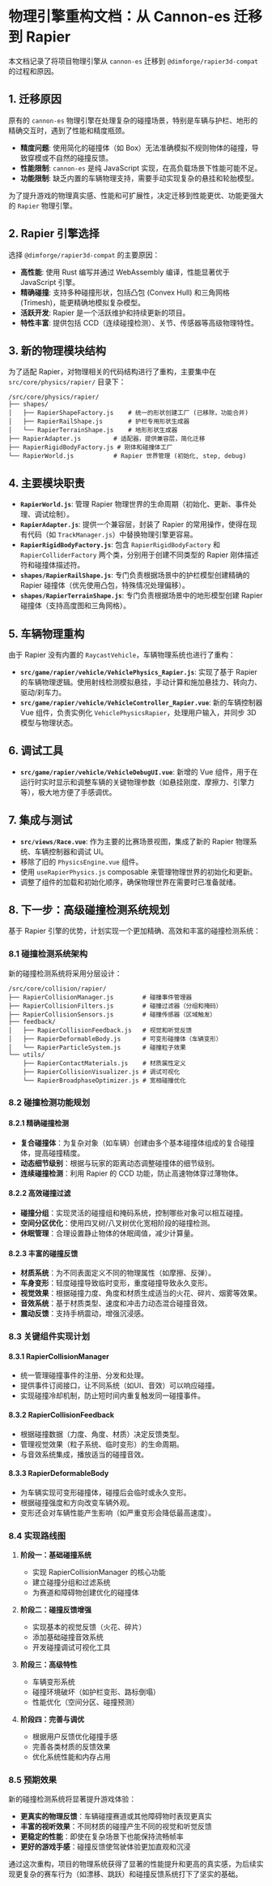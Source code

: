 # 物理引擎重构文档：从 Cannon-es 迁移到 Rapier

本文档记录了将项目物理引擎从 `cannon-es` 迁移到 `@dimforge/rapier3d-compat` 的过程和原因。

## 1. 迁移原因

原有的 `cannon-es` 物理引擎在处理复杂的碰撞场景，特别是车辆与护栏、地形的精确交互时，遇到了性能和精度瓶颈。

*   **精度问题**: 使用简化的碰撞体（如 Box）无法准确模拟不规则物体的碰撞，导致穿模或不自然的碰撞反馈。
*   **性能限制**: `cannon-es` 是纯 JavaScript 实现，在高负载场景下性能可能不足。
*   **功能限制**: 缺乏内置的车辆物理支持，需要手动实现复杂的悬挂和轮胎模型。

为了提升游戏的物理真实感、性能和可扩展性，决定迁移到性能更优、功能更强大的 `Rapier` 物理引擎。

## 2. Rapier 引擎选择

选择 `@dimforge/rapier3d-compat` 的主要原因：

*   **高性能**: 使用 Rust 编写并通过 WebAssembly 编译，性能显著优于 JavaScript 引擎。
*   **精确碰撞**: 支持多种碰撞形状，包括凸包 (Convex Hull) 和三角网格 (Trimesh)，能更精确地模拟复杂模型。
*   **活跃开发**: Rapier 是一个活跃维护和持续更新的项目。
*   **特性丰富**: 提供包括 CCD（连续碰撞检测）、关节、传感器等高级物理特性。

## 3. 新的物理模块结构

为了适配 Rapier，对物理相关的代码结构进行了重构，主要集中在 `src/core/physics/rapier/` 目录下：

```
/src/core/physics/rapier/
├── shapes/
│   ├── RapierShapeFactory.js    # 统一的形状创建工厂 (已移除，功能合并)
│   ├── RapierRailShape.js       # 护栏专用形状生成器
│   └── RapierTerrainShape.js    # 地形形状生成器
├── RapierAdapter.js         # 适配器，提供兼容层，简化迁移
├── RapierRigidBodyFactory.js # 刚体和碰撞体工厂
└── RapierWorld.js           # Rapier 世界管理 (初始化, step, debug)
```

## 4. 主要模块职责

*   **`RapierWorld.js`**: 管理 Rapier 物理世界的生命周期（初始化、更新、事件处理、调试绘制）。
*   **`RapierAdapter.js`**: 提供一个兼容层，封装了 Rapier 的常用操作，使得在现有代码（如 `TrackManager.js`）中替换物理引擎更容易。
*   **`RapierRigidBodyFactory.js`**: 包含 `RapierRigidBodyFactory` 和 `RapierColliderFactory` 两个类，分别用于创建不同类型的 Rapier 刚体描述符和碰撞体描述符。
*   **`shapes/RapierRailShape.js`**: 专门负责根据场景中的护栏模型创建精确的 Rapier 碰撞体（优先使用凸包，特殊情况处理偏移）。
*   **`shapes/RapierTerrainShape.js`**: 专门负责根据场景中的地形模型创建 Rapier 碰撞体（支持高度图和三角网格）。

## 5. 车辆物理重构

由于 Rapier 没有内置的 `RaycastVehicle`，车辆物理系统也进行了重构：

*   **`src/game/rapier/vehicle/VehiclePhysics_Rapier.js`**: 实现了基于 Rapier 的车辆物理逻辑。使用射线检测模拟悬挂，手动计算和施加悬挂力、转向力、驱动/刹车力。
*   **`src/game/rapier/vehicle/VehicleController_Rapier.vue`**: 新的车辆控制器 Vue 组件，负责实例化 `VehiclePhysicsRapier`，处理用户输入，并同步 3D 模型与物理状态。

## 6. 调试工具

*   **`src/game/rapier/vehicle/VehicleDebugUI.vue`**: 新增的 Vue 组件，用于在运行时实时显示和调整车辆的关键物理参数（如悬挂刚度、摩擦力、引擎力等），极大地方便了手感调优。

## 7. 集成与测试

*   **`src/views/Race.vue`**: 作为主要的比赛场景视图，集成了新的 Rapier 物理系统、车辆控制器和调试 UI。
*   移除了旧的 `PhysicsEngine.vue` 组件。
*   使用 `useRapierPhysics.js` composable 来管理物理世界的初始化和更新。
*   调整了组件的加载和初始化顺序，确保物理世界在需要时已准备就绪。

## 8. 下一步：高级碰撞检测系统规划

基于 Rapier 引擎的优势，计划实现一个更加精确、高效和丰富的碰撞检测系统：

### 8.1 碰撞检测系统架构

新的碰撞检测系统将采用分层设计：

```
/src/core/collision/rapier/
├── RapierCollisionManager.js        # 碰撞事件管理器
├── RapierCollisionFilters.js        # 碰撞过滤器（分组和掩码）
├── RapierCollisionSensors.js        # 碰撞传感器（区域触发）
├── feedback/
│   ├── RapierCollisionFeedback.js   # 视觉和听觉反馈
│   ├── RapierDeformableBody.js      # 可变形碰撞体（车辆变形）
│   └── RapierParticleSystem.js      # 碰撞粒子效果
└── utils/
    ├── RapierContactMaterials.js    # 材质属性定义
    ├── RapierCollisionVisualizer.js # 调试可视化
    └── RapierBroadphaseOptimizer.js # 宽相碰撞优化
```

### 8.2 碰撞检测功能规划

#### 8.2.1 精确碰撞检测

* **复合碰撞体**：为复杂对象（如车辆）创建由多个基本碰撞体组成的复合碰撞体，提高碰撞精度。
* **动态细节级别**：根据与玩家的距离动态调整碰撞体的细节级别。
* **连续碰撞检测**：利用 Rapier 的 CCD 功能，防止高速物体穿过薄物体。

#### 8.2.2 高效碰撞过滤

* **碰撞分组**：实现灵活的碰撞组和掩码系统，控制哪些对象可以相互碰撞。
* **空间分区优化**：使用四叉树/八叉树优化宽相阶段的碰撞检测。
* **休眠管理**：合理设置静止物体的休眠阈值，减少计算量。

#### 8.2.3 丰富的碰撞反馈

* **材质系统**：为不同表面定义不同的物理属性（如摩擦、反弹）。
* **车身变形**：轻度碰撞导致临时变形，重度碰撞导致永久变形。
* **视觉效果**：根据碰撞力度、角度和材质生成适当的火花、碎片、烟雾等效果。
* **音效系统**：基于材质类型、速度和冲击力动态混合碰撞音效。
* **震动反馈**：支持手柄震动，增强沉浸感。

### 8.3 关键组件实现计划

#### 8.3.1 RapierCollisionManager

* 统一管理碰撞事件的注册、分发和处理。
* 提供事件订阅接口，让不同系统（如UI、音效）可以响应碰撞。
* 实现碰撞冷却机制，防止短时间内重复触发同一碰撞事件。

#### 8.3.2 RapierCollisionFeedback

* 根据碰撞数据（力度、角度、材质）决定反馈类型。
* 管理视觉效果（粒子系统、临时变形）的生命周期。
* 与音效系统集成，播放适当的碰撞音效。

#### 8.3.3 RapierDeformableBody

* 为车辆实现可变形碰撞体，碰撞后会临时或永久变形。
* 根据碰撞强度和方向改变车辆外观。
* 变形还会对车辆性能产生影响（如严重变形会降低最高速度）。

### 8.4 实现路线图

1. **阶段一：基础碰撞系统**
   - 实现 RapierCollisionManager 的核心功能
   - 建立碰撞分组和过滤系统
   - 为赛道和障碍物创建优化的碰撞体

2. **阶段二：碰撞反馈增强**
   - 实现基本的视觉反馈（火花、碎片）
   - 添加基础碰撞音效系统
   - 开发碰撞调试可视化工具

3. **阶段三：高级特性**
   - 车辆变形系统
   - 碰撞环境破坏（如护栏变形、路标倒塌）
   - 性能优化（空间分区、碰撞预测）

4. **阶段四：完善与调优**
   - 根据用户反馈优化碰撞手感
   - 完善各类材质的反馈效果
   - 优化系统性能和内存占用

### 8.5 预期效果

新的碰撞检测系统将显著提升游戏体验：

* **更真实的物理反馈**：车辆碰撞赛道或其他障碍物时表现更真实
* **丰富的视听效果**：不同材质的碰撞产生不同的视觉和听觉反馈
* **更稳定的性能**：即使在复杂场景下也能保持流畅帧率
* **更好的游戏手感**：碰撞反馈使驾驶体验更加直观和沉浸

通过这次重构，项目的物理系统获得了显著的性能提升和更高的真实感，为后续实现更复杂的赛车行为（如漂移、跳跃）和碰撞反馈系统打下了坚实的基础。 